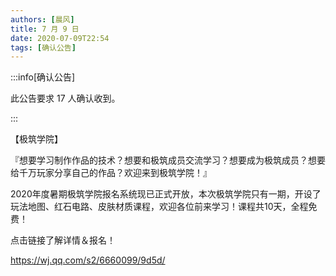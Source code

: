 ```yaml
---
authors: [晨风]
title: 7 月 9 日
date: 2020-07-09T22:54
tags: [确认公告]
---
```


:::info[确认公告]

此公告要求 17 人确认收到。

:::

【极筑学院】

『想要学习制作作品的技术？想要和极筑成员交流学习？想要成为极筑成员？想要给千万玩家分享自己的作品？欢迎来到极筑学院！』

2020年度暑期极筑学院报名系统现已正式开放，本次极筑学院只有一期，开设了玩法地图、红石电路、皮肤材质课程，欢迎各位前来学习！课程共10天，全程免费！

点击链接了解详情＆报名！

https://wj.qq.com/s2/6660099/9d5d/
